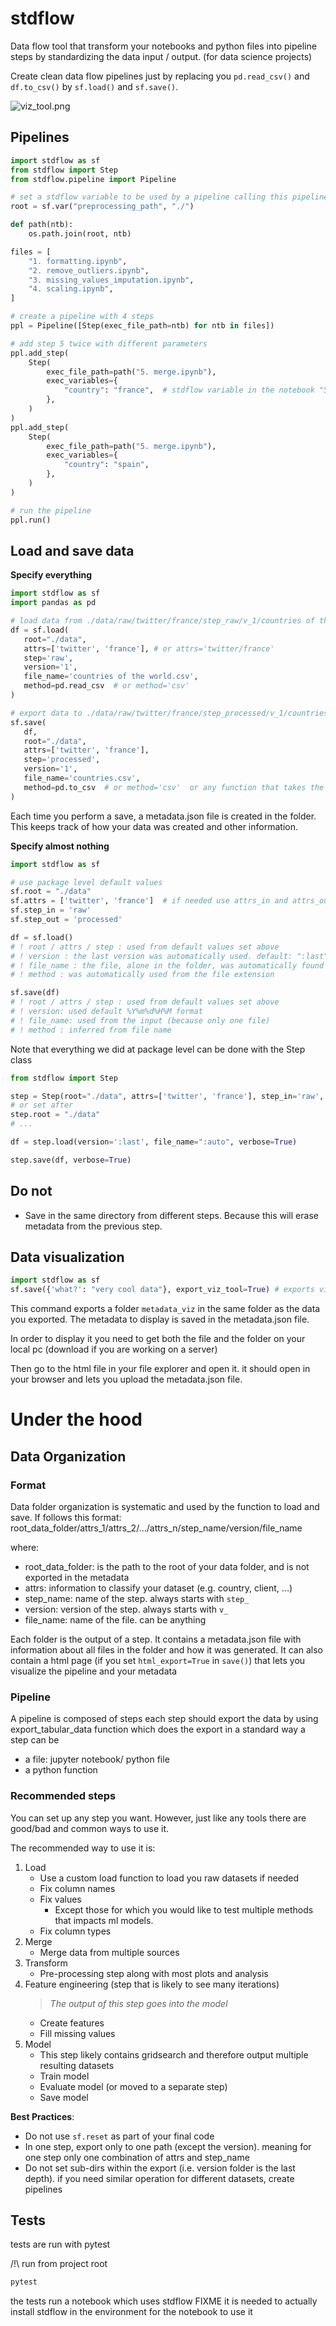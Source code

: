 # stdflow

Data flow tool that transform your notebooks and python files into pipeline steps by standardizing the data input /
output. (for data science projects)

Create clean data flow pipelines just by replacing you `pd.read_csv()` and `df.to_csv()` by `sf.load()` and `sf.save()`.

![viz_tool.png](res%2Fviz_tool.png)

## Pipelines

```python
import stdflow as sf
from stdflow import Step
from stdflow.pipeline import Pipeline

# set a stdflow variable to be used by a pipeline calling this pipeline notebook
root = sf.var("preprocessing_path", "./")  

def path(ntb):
    os.path.join(root, ntb)

files = [
    "1. formatting.ipynb",
    "2. remove_outliers.ipynb",
    "3. missing_values_imputation.ipynb",
    "4. scaling.ipynb",
]

# create a pipeline with 4 steps
ppl = Pipeline([Step(exec_file_path=ntb) for ntb in files])

# add step 5 twice with different parameters
ppl.add_step(
    Step(
        exec_file_path=path("5. merge.ipynb"),
        exec_variables={
            "country": "france",  # stdflow variable in the notebook "5. merge.ipynb" is configurable
        },
    )
)
ppl.add_step(
    Step(
        exec_file_path=path("5. merge.ipynb"),
        exec_variables={
            "country": "spain",
        },
    )
)

# run the pipeline
ppl.run()
```

## Load and save data

**Specify everything**

```python
import stdflow as sf
import pandas as pd

# load data from ./data/raw/twitter/france/step_raw/v_1/countries of the world.csv
df = sf.load(
   root="./data", 
   attrs=['twitter', 'france'], # or attrs='twitter/france'
   step='raw', 
   version='1', 
   file_name='countries of the world.csv',
   method=pd.read_csv  # or method='csv'
)

# export data to ./data/raw/twitter/france/step_processed/v_1/countries.csv
sf.save(
   df, 
   root="./data", 
   attrs=['twitter', 'france'], 
   step='processed', 
   version='1', 
   file_name='countries.csv', 
   method=pd.to_csv  # or method='csv'  or any function that takes the object to export as first input 
)
```

Each time you perform a save, a metadata.json file is created in the folder.
This keeps track of how your data was created and other information.

**Specify almost nothing**

```python
import stdflow as sf

# use package level default values
sf.root = "./data"
sf.attrs = ['twitter', 'france']  # if needed use attrs_in and attrs_out
sf.step_in = 'raw'
sf.step_out = 'processed'

df = sf.load()  
# ! root / attrs / step : used from default values set above
# ! version : the last version was automatically used. default: ":last"
# ! file_name : the file, alone in the folder, was automatically found
# ! method : was automatically used from the file extension

sf.save(df)
# ! root / attrs / step : used from default values set above
# ! version: used default %Y%m%d%H%M format
# ! file_name: used from the input (because only one file)
# ! method : inferred from file name

```

Note that everything we did at package level can be done with the Step class
```python
from stdflow import Step

step = Step(root="./data", attrs=['twitter', 'france'], step_in='raw', step_out='processed')
# or set after
step.root = "./data"
# ...

df = step.load(version=':last', file_name=":auto", verbose=True)

step.save(df, verbose=True)
```
## Do not

- Save in the same directory from different steps. Because this will erase metadata from the previous step.

## Data visualization

```python
import stdflow as sf
sf.save({'what?': "very cool data"}, export_viz_tool=True) # exports viz folder
```

This command exports a folder `metadata_viz` in the same folder as the data you exported.
The metadata to display is saved in the metadata.json file.

In order to display it you need to get both the file and the folder on your local pc (download if you are working on a server)

Then go to the html file in your file explorer and open it. it should open in your browser and lets you upload the metadata.json file.

# Under the hood

## Data Organization

### Format

Data folder organization is systematic and used by the function to load and save.
If follows this format:
root_data_folder/attrs_1/attrs_2/.../attrs_n/step_name/version/file_name

where:

- root_data_folder: is the path to the root of your data folder, and is not exported in the metadata
- attrs: information to classify your dataset (e.g. country, client, ...)
- step_name: name of the step. always starts with `step_`
- version: version of the step. always starts with `v_`
- file_name: name of the file. can be anything

Each folder is the output of a step. It contains a metadata.json file with information about all files in the folder
and how it was generated.
It can also contain a html page (if you set `html_export=True` in `save()`) that lets you visualize the pipeline and your metadata


### Pipeline

A pipeline is composed of steps
each step should export the data by using export_tabular_data function which does the export in a standard way
a step can be

- a file: jupyter notebook/ python file
- a python function


### Recommended steps

You can set up any step you want. However, just like any tools there are good/bad and common ways to use it.

The recommended way to use it is:

1. Load
    - Use a custom load function to load you raw datasets if needed
    - Fix column names
    - Fix values
        - Except those for which you would like to test multiple methods that impacts ml models.
    - Fix column types
2. Merge
    - Merge data from multiple sources
3. Transform
    - Pre-processing step along with most plots and analysis
4. Feature engineering (step that is likely to see many iterations)
   > *The output of this step goes into the model*
    - Create features
    - Fill missing values
5. Model
    - This step likely contains gridsearch and therefore output multiple resulting datasets
    - Train model
    - Evaluate model (or moved to a separate step)
    - Save model

**Best Practices**:
- Do not use ```sf.reset``` as part of your final code
- In one step, export only to one path (except the version). meaning for one step only one combination of attrs and step_name
- Do not set sub-dirs within the export (i.e. version folder is the last depth). if you need similar operation 
  for different datasets, create pipelines


## Tests

tests are run with pytest

/!\ run from project root

```bash
pytest
```

the tests run a notebook which uses stdflow FIXME
it is needed to actually install stdflow in the environment for the notebook to use it